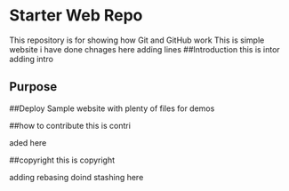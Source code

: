 # Starter Web Repo

This repository is for showing how Git and GitHub work
This is simple website
i have done chnages here
adding lines
##Introduction
this  is intor
adding intro

## Purpose
##Deploy
Sample website with plenty of files for demos

##how to contribute
this is contri

aded  here

##copyright
this is copyright

adding rebasing
doind stashing here

